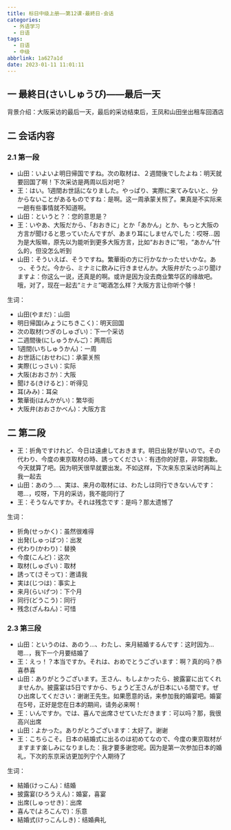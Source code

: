 ```yaml
---
title: 标日中级上册——第12课-最終日-会话
categories:
  - 外语学习
  - 日语
tags:
  - 日语
  - 中级
abbrlink: 1a627a1d
date: 2023-01-11 11:01:11
---
```

## 一 最終日(さいしゅうび)——最后一天

背景介绍：大阪采访的最后一天，最后的采访结束后，王凤和山田坐出租车回酒店

<!--more-->

## 二 会话内容

### 2.1 第一段

* 山田：いよいよ明日帰国ですね。次の取材は、２週間後でしたよね：明天就要回国了啊！下次采访是两周以后对吧？
* 王：はい。1週間お世話になりました。やっぱり、実際に来てみないと、分からないことがあるものですね：是啊。这一周承蒙关照了。果真是不实际来一趟有些事情就不知道啊。
* 山田：というと？：您的意思是？
* 王：いやあ、大阪だから、「おおきに」とか「あかん」とか、もっと大阪の方言が聞けると思っていたんですが、あまり耳にしませんでした：哎呀...因为是大阪嘛，原先以为能听到更多大阪方言，比如“おおきに”啦，“あかん”什么的，但没怎么听到
* 山田：そういえば、そうですね。繁華街の方に行かなかったせいかな。あっ、そうだ。今から、ミナミに飲みに行きませんか。大阪弁がたっぷり聞けますよ：你这么一说，还真是的啊。或许是因为没去商业繁华区的缘故吧。哦，对了，现在一起去“ミナミ”喝酒怎么样？大阪方言让你听个够！

生词：

* 山田(やまだ)：山田
* 明日帰国(みょうにちきこく)：明天回国
* 次の取材(つぎのしゅざい)：下一个采访
* 二週間後(にしゅうかんご)：两周后
* 1週間(いちしゅうかん)：一周
* お世話に(おせわに)：承蒙关照
* 実際(じっさい)：实际
* 大阪(おおさか)：大阪
* 聞ける(きけると)：听得见
* 耳(みみ)：耳朵
* 繁華街(はんかがい)：繁华街
* 大阪弁(おおさかべん)：大阪方言

## 二 第二段

* 王：折角ですけれど、今日は遠慮しておきます。明日出発が早いので。その代わり、今度の東京取材の時、誘ってください：有违你的好意，非常抱歉。今天就算了吧。因为明天很早就要出发。不如这样，下次来东京采访时再叫上我一起去
* 山田：あのう…、実は、来月の取材には、わたしは同行できないんです：嗯...，哎呀，下月的采访，我不能同行了
* 王：そうなんですか。それは残念です：是吗？那太遗憾了

生词：

* 折角(せっかく)：虽然很难得
* 出発(しゅっぱつ)：出发
* 代わり(かわり)：替换
* 今度(こんど)：这次
* 取材(しゅざい)：取材
* 誘って(さそって)：邀请我
* 実は(じつは)：事实上
* 来月(らいげつ)：下个月
* 同行(どうこう)：同行
* 残念(ざんねん)：可惜

### 2.3 第三段

* 山田：というのは、あのう…、わたし、来月結婚するんです：这时因为...嗯...，我下一个月要结婚了
* 王：えっ！？本当ですか。それは、おめでとうございます：啊？真的吗？恭喜恭喜
* 山田：ありがとうございます。王さん、もしよかったら、披露宴に出てくれませんか。披露宴は5日ですから、ちょうど王さんが日本にいる間です。ぜひ出席してください：谢谢王先生。如果愿意的话，来参加我的婚宴吧。婚宴在5号，正好是您在日本的期间，请务必来啊！
* 王：いんですか。では、喜んで出席させていただきます：可以吗？那，我很高兴出席
* 山田：よかった。ありがとうございます：太好了。谢谢
* 王：こちらこそ。日本の結婚式に出るのは初めてなので、今度の東京取材がますます楽しみになりました：我才要多谢您呢。因为是第一次参加日本的婚礼，下次的东京采访更加列宁个人期待了

生词：

* 結婚(けっこん)：结婚
* 披露宴(ひろうえん)：婚宴，喜宴
* 出席(しゅっせき)：出席
* 喜んで(よろこんで)：乐意
* 結婚式(けっこんしき)：结婚典礼

